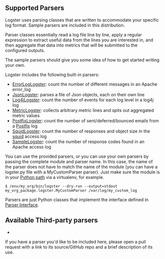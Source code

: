 Supported Parsers
------------------

Logster uses parsing classes that are written to accommodate your specific log
format. Sample parsers are included in this distribution.

Parser classes essentially read a log file line by line, apply a regular
expression to extract useful data from the lines you are interested in, and then
aggregate that data into metrics that will be submitted to the configured outputs.

The sample parsers should give you some idea of how to get started writing your own.

Logster includes the following built-in parsers:

* [ErrorLogLogster][errorloglogster]: count the number of different messages in an Apache error_log
* [JsonLogster][jsonlogster]: parses a file of Json objects, each on their own line
* [Log4jLogster][log4jlogster]: count the number of events for each log level in a log4j log
* [MetricLogster][metriclogster]: collects arbitrary metric lines and spits out aggregated
  metric values
* [PostfixLogster][postfixlogster]: count the number of sent/deferred/bounced emails from a
  [Postfix][postfix] log
* [SquidLogster][squidlogster]: count the number of responses and object size in the [squid][squid]
  access.log
* [SampleLogster][samplelogster]: count the number of response codes found in an Apache access
  log

You can use the provided parsers, or you can use your own parsers by passing
the complete module and parser name. In this case, the name of the parser does
not have to match the name of the module (you can have a logster.py file with a
MyCustomParser parser). Just make sure the module is in your [Python path][search_path]
via a virtualenv, for example.

    $ /env/my_org/bin/logster --dry-run --output=stdout my_org_package.logster.MyCustomParser /var/log/my_custom_log

Parsers are just Python classes that implement the interface defined in [Parser
Interface](./parser_interface.md).

## Available Third-party parsers
- 

If you have a parser you'd like to be included here, please open a pull
request with a link to its source/GitHub repo and a brief description of its
use.


[search_path]: https://docs.python.org/2/tutorial/modules.html#the-module-search-path
[errorloglogster]: ../logster/parsers/ErrorLogLogster.py
[jsonlogster]: ../logster/parsers/JsonLogster.py
[log4jlogster]: ../logster/parsers/Log4jLogster.py
[metriclogster]: ../logster/parsers/MetricLogster.py
[postfixlogster]: ../logster/parsers/PostfixLogster.py
[squidlogster]: ../logster/parsers/SquidLogster.py
[samplelogster]: ../logster/parsers/SampleLogster.py
[squid]: http://www.squid-cache.org/
[postfix]: http://www.postfix.org/
